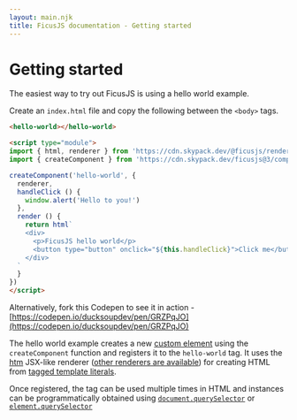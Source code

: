 ```yaml
---
layout: main.njk
title: FicusJS documentation - Getting started
---
```

# Getting started

The easiest way to try out FicusJS is using a hello world example.

Create an `index.html` file and copy the following between the `<body>` tags.

```html
<hello-world></hello-world>

<script type="module">
import { html, renderer } from 'https://cdn.skypack.dev/@ficusjs/renderers@3/htm'
import { createComponent } from 'https://cdn.skypack.dev/ficusjs@3/component'

createComponent('hello-world', {
  renderer,
  handleClick () {
    window.alert('Hello to you!')
  },
  render () {
    return html`
    <div>
      <p>FicusJS hello world</p>
      <button type="button" onclick="${this.handleClick}">Click me</button>
    </div>
  `
  }
})
</script>
```

Alternatively, fork this Codepen to see it in action - [https://codepen.io/ducksoupdev/pen/GRZPqJO](https://codepen.io/ducksoupdev/pen/GRZPqJO)

The hello world example creates a new [custom element](https://developer.mozilla.org/en-US/docs/Web/Web_Components/Using_custom_elements) using the `createComponent` function and registers it to the `hello-world` tag. It uses the [htm](https://www.npmjs.com/package/htm) JSX-like renderer ([other renderers are available](/renderers/)) for creating HTML from [tagged template literals](https://developer.mozilla.org/en-US/docs/Web/JavaScript/Reference/Template_literals).

Once registered, the tag can be used multiple times in HTML and instances can be programmatically obtained using [`document.querySelector`](https://developer.mozilla.org/en-US/docs/Web/API/Document/querySelector)
or [`element.querySelector`](https://developer.mozilla.org/en-US/docs/Web/API/Element/querySelector)
